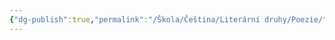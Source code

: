 ```yaml
---
{"dg-publish":true,"permalink":"/Škola/Čeština/Literární druhy/Poezie/","created":"2023-11-28T18:24:13.027+01:00","updated":"2024-03-13T18:22:31.069+01:00"}
---
```


